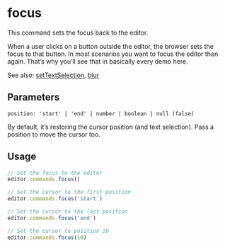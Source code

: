 # focus
This command sets the focus back to the editor.

When a user clicks on a button outside the editor, the browser sets the focus to that button. In most scenarios you want to focus the editor then again. That’s why you’ll see that in basically every demo here.

See also: [setTextSelection](/api/commands/set-text-selection), [blur](/api/commands/blur)

## Parameters
`position: 'start' | 'end' | number | boolean | null (false)`

By default, it’s restoring the cursor position (and text selection). Pass a position to move the cursor too.

## Usage
```js
// Set the focus to the editor
editor.commands.focus()

// Set the cursor to the first position
editor.commands.focus('start')

// Set the cursor to the last position
editor.commands.focus('end')

// Set the cursor to position 10
editor.commands.focus(10)
```
